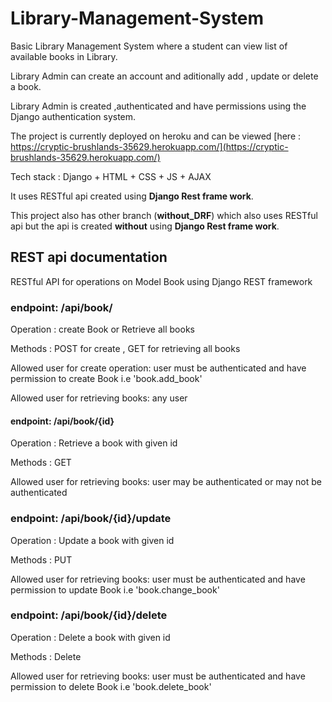 # Library-Management-System
Basic Library Management System where a student can view list of available books in Library.


Library Admin can create an account and aditionally add , update or delete a book.

Library Admin is created ,authenticated and have permissions using the Django authentication system.

The project is currently deployed on heroku and can be viewed [here : https://cryptic-brushlands-35629.herokuapp.com/](https://cryptic-brushlands-35629.herokuapp.com/)


Tech stack : Django + HTML + CSS + JS + AJAX

It uses RESTful api created using **Django Rest frame work**.

This project also has other branch (**without_DRF**) which also uses RESTful api but the api is created **without** using **Django Rest frame work**.

## REST api documentation


RESTful API for operations on Model Book using Django REST framework

### endpoint: /api/book/
Operation : create Book or Retrieve all books

Methods : POST for create , GET for retrieving all books

Allowed user for create operation: user must be authenticated and have permission to create Book i.e 'book.add_book' 

Allowed user for retrieving books: any user



#### endpoint: /api/book/{id}
Operation : Retrieve a book with given id

Methods : GET

Allowed user for retrieving books: user may be authenticated or may not be authenticated



### endpoint: /api/book/{id}/update
Operation : Update a book with given id

Methods : PUT

Allowed user for retrieving books: user must be authenticated and have permission to update Book i.e 'book.change_book'



### endpoint: /api/book/{id}/delete
Operation : Delete a book with given id

Methods : Delete

Allowed user for retrieving books: user must be authenticated and have permission to delete Book i.e 'book.delete_book'





